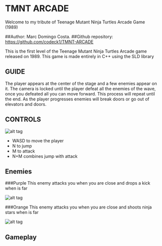 # TMNT ARCADE
Welcome to my tribute of Teenage Mutant Ninja Turtles Arcade Game (1989)

##Author:
Marc Domingo Costa.
##Github repository:
https://github.com/codeck1/TMNT-ARCADE

This is the first level of the Teenage Mutant Ninja Turtles Arcade game released on 1989. 
This game is made entirely in C++ using the SLD library 

## GUIDE
The player appears at the center of the stage and a few enemies appear on it. The camera is locked until the player defeat all the enemies of the wave, once you defeated all you can move forward. This process will repeat until the end.
As the player progresses enemies will break doors or go out of elevators and doors.

## CONTROLS
![alt tag](http://i.imgur.com/IklSanH.png)
* WASD to move the player
* N to jump
* M to attack
* N+M combines jump with attack

## Enemies
###Purple
This enemy attacks you when you are close and drops a kick when is far

![alt tag](http://i.imgur.com/XwOJBO4.png)

###Orange
This enemy attacks you when you are close and shoots ninja stars when is far

![alt tag](http://i.imgur.com/0H73DJb.png)

## Gameplay
